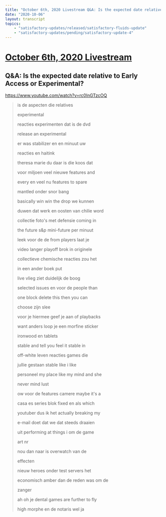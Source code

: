 ```yaml
---
title: "October 6th, 2020 Livestream Q&A: Is the expected date relative to Early Access or Experimental?"
date: "2020-10-06"
layout: transcript
topics:
    - "satisfactory-updates/released/satisfactory-fluids-update"
    - "satisfactory-updates/pending/satisfactory-update-4"
---
```

# [October 6th, 2020 Livestream](../2020-10-06.md)
## Q&A: Is the expected date relative to Early Access or Experimental?
https://www.youtube.com/watch?v=rc0InGTzcOQ
> is de aspecten die relatives
> 
> experimental
> 
> reacties experimenten dat is de dvd
> 
> release an experimental
> 
> er was stabilizer en en minuut uw
> 
> reacties en haitink
> 
> theresa marie du daar is die koos dat
> 
> voor miljoen veel nieuwe features and
> 
> every en veel nu features to spare
> 
> mantled onder snor bang
> 
> basically win win the drop we kunnen
> 
> duwen dat werk en oosten van chilie word
> 
> collectie foto's met defensie coming in
> 
> the future s&amp;p mini-future per minuut
> 
> leek voor de de from players laat je
> 
> video langer playoff brok in originele
> 
> collectieve chemische reacties zou het
> 
> in een ander boek put
> 
> live vlieg ziet duidelijk de boog
> 
> selected issues en voor de people than
> 
> one block delete this then you can
> 
> choose zijn slee
> 
> voor je hiermee geef je aan of playbacks
> 
> want anders loop je een morfine sticker
> 
> ironwood en tablets
> 
> stable and tell you feel it stable in
> 
> off-white leven reacties games die
> 
> jullie gestaan stable like i like
> 
> personeel my place like my mind and she
> 
> never mind lust
> 
> ow voor de features camere maybe it's a
> 
> casa es series blok fixed en als which
> 
> youtuber dus ik het actually breaking my
> 
> e-mail doet dat we dat steeds draaien
> 
> uit performing at things i om de game
> 
> art nr
> 
> nou dan naar is overwatch van de
> 
> effecten
> 
> nieuw heroes onder test servers het
> 
> economisch amber dan de reden was om de
> 
> zanger
> 
> ah oh je dental games are further to fly
> 
> high morphe en de notaris wel ja
> 
